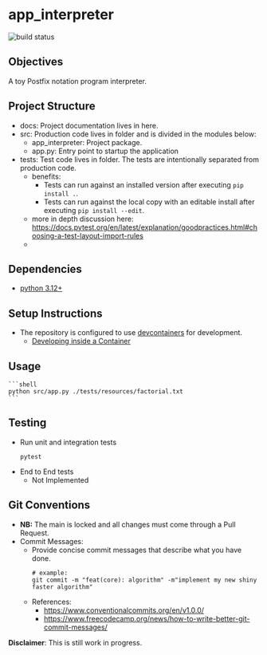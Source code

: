 # app_interpreter
![build status](https://github.com/praisetompane/app_interpreter/actions/workflows/app.yaml/badge.svg)


## Objectives
A toy Postfix notation program interpreter.

## Project Structure
- docs: Project documentation lives in here.
- src: Production code lives in folder and is divided in the modules below:
    - app_interpreter: Project package.
    - app.py: Entry point to startup the application
- tests: Test code lives in folder.
    The tests are intentionally separated from production code.
    - benefits:
        - Tests can run against an installed version after executing `pip install .`.
        - Tests can run against the local copy with an editable install after executing `pip install --edit`.
    - more in depth discussion here: https://docs.pytest.org/en/latest/explanation/goodpractices.html#choosing-a-test-layout-import-rules
  -

## Dependencies
- [python 3.12+](https://www.python.org/downloads/)

## Setup Instructions
- The repository is configured to use [devcontainers](https://containers.dev) for development.
    - [Developing inside a Container](https://code.visualstudio.com/docs/devcontainers/containers)

## Usage
    ```shell
    python src/app.py ./tests/resources/factorial.txt
    ```

## Testing
- Run unit and integration tests
    ```shell
    pytest
    ```
- End to End tests
    - Not Implemented

## Git Conventions
- **NB:** The main is locked and all changes must come through a Pull Request.
- Commit Messages:
    - Provide concise commit messages that describe what you have done.
        ```shell
        # example:
        git commit -m "feat(core): algorithm" -m"implement my new shiny faster algorithm"
        ```
    - References:
        - https://www.conventionalcommits.org/en/v1.0.0/
        - https://www.freecodecamp.org/news/how-to-write-better-git-commit-messages/

**Disclaimer**: This is still work in progress.